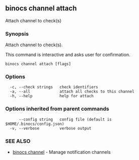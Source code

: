 ## binocs channel attach

Attach channel to check(s)

### Synopsis


Attach channel to check(s).

This command is interactive and asks user for confirmation.


```
binocs channel attach [flags]
```

### Options

```
  -c, --check strings   check identifiers
  -a, --all             attach all checks to this channel
  -h, --help            help for attach
```

### Options inherited from parent commands

```
      --config string   config file (default is $HOME/.binocs/config.json)
  -v, --verbose         verbose output
```

### SEE ALSO

* [binocs channel](binocs_channel.md)	 - Manage notification channels

